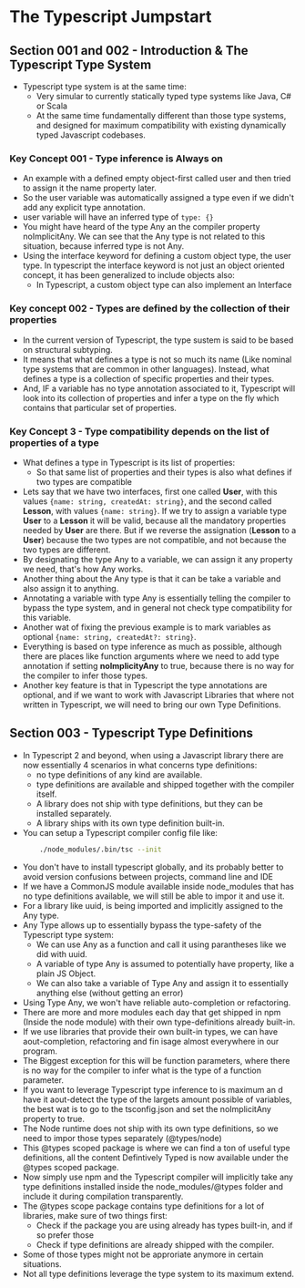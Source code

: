 # The Typescript Jumpstart

## Section 001 and 002 - Introduction & The Typescript Type System
- Typescript type system is at the same time:
    - Very simular to currently statically typed type systems like Java, C# or Scala
    - At the same time fundamentally different than those type systems, and designed for maximum compatibility with existing dynamically typed Javascript codebases.

### Key Concept 001 - Type inference is Always on
- An example with a defined empty object-first called user and then tried to assign it the name property later. 
- So the user variable was automatically assigned a type even if we didn't add any explicit type annotation.
- user variable will have an inferred type of `type: {}`
- You might have heard of the type Any an the compiler property noImplicitAny. We can see that the Any type is not related to this situation, because inferred type is not Any.
- Using the interface keyword for defining a custom object type, the user type. In typescript the interface keyword is not just an object oriented concept, it has been generalized to include objects also:
    - In Typescript, a custom object type can also implement an Interface

### Key concept 002 - Types are defined by the collection of their properties
- In the current version of Typescript, the type sustem is said to be based on structural subtyping.
- It means that what defines a type is not so much its name (Like nominal type systems that are common in other languages). Instead, what defines a type is a collection of specific properties and their types.
- And, IF a variable has no type annotation associated to it, Typescript will look into its collection of properties and infer a type on the fly which contains that particular set of properties.
 
 ### Key Concept 3 - Type compatibility depends on the list of properties of a type
 - What defines a type in Typescript is its list of properties: 
    - So that same list of properties and their types is also what defines if two types are compatible
- Lets say that we have two interfaces, first one called **User**, with this values `{name: string, createdAt: string}`, and the second called **Lesson**, with values `{name: string}`. If we try to assign a variable type **User** to a **Lesson** it will be valid, because  all the mandatory properties needed by **User** are there. But if we reverse the assignation (**Lesson**  to a **User**) because the two types are not compatible, and not because the two types are different.
- By designating the type Any to a variable, we can assign it any property we need, that's how Any works.
- Another thing about the Any type is that it can be take a variable and also assign it to anything.
- Annotating a variable with type Any is essentially telling the compiler to bypass the type system, and in general not check type compatibility for this variable.
- Another wat of fixing the previous example is to mark variables as optional `{name: string, createdAt?: string}`. 
- Everything is based on type inference as much as possible, although there are places like function arguments where we need to add type annotation if setting **noImplicityAny** to true, because there is no way for the compiler to infer those types.
- Another key feature is that in Typescript the type annotations are optional, and if we want to work with Javascript Libraries that where not written in Typescript, we will need to bring our own Type Definitions.

## Section 003 - Typescript Type Definitions
- In Typescript 2 and beyond, when using a Javascript library there are now essentially 4 scenarios in what concerns type definitions:
    - no type definitions of any kind are available.
    - type definitions are available and shipped together with the compiler itself.
    - A library does not ship with type definitions, but they can be installed separately.
    - A library ships with its own type definition built-in.
- You can setup a Typescript compiler config file like: 
    ```sh
        ./node_modules/.bin/tsc --init
    ```
- You don't have to install typescript globally, and its probably better to avoid version confusions between projects, command line and IDE 
- If we have a CommonJS module available inside node_modules that has no type definitions available, we will still be able to impor it and use it.
- For a library like uuid, is being imported and implicitly assigned to the Any type.
- Any Type allows up to essentially bypass the type-safety of the Typescript type system: 
    - We can use Any as a function and call it using parantheses like we did with uuid.
    - A variable of type Any is assumed to potentially have property, like a plain JS Object.
    - We can also take a variable of Type Any and assign it to essentially anything else (without getting an error)
- Using Type Any, we won't have reliable auto-completion or refactoring.
- There are more and more modules each day that get shipped in npm (Inside the node module) with their own type-definitions already built-in.
- If we use libraries that provide their own built-in types, we can have aout-completion, refactoring and fin isage almost everywhere in our program.
- The Biggest exception for this will be function parameters, where there is no way for the compiler to infer what is the type of a function parameter.
- If you want to leverage Typescript type inference to is maximum an d have it aout-detect the type of the largets amount possible of variables, the best wat is to go to the tsconfig.json and set the noImplicitAny property to true.
- The Node runtime does not ship with its own type definitions, so we need to impor those types separately (@types/node)
- This @types scoped package is where we can find a ton of useful type definitions, all the content Defintively Typed is now available under the @types scoped package.
- Now simply use npm and the Typescript compiler will implicitly take any type definitions installed inside the node_modules/@types folder and include it during compilation transparently.
- The @types scope package contains type definitions for a lot of libraries, make sure of two things first:
    - Check if the package you are using already has types built-in, and if so prefer those
    - Check if type definitions are already shipped with the compiler. 
- Some of those types might not be approriate anymore in certain situations.
- Not all type definitions leverage the type system to its maximum extend.
